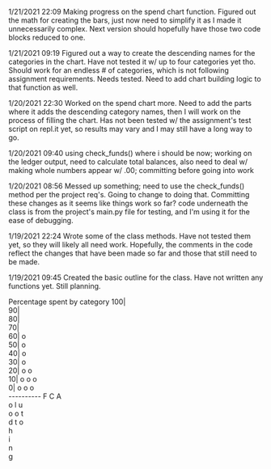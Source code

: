 1/21/2021 22:09 
Making progress on the spend chart function. Figured out the math for creating the bars, just now need to simplify it as I made it unnecessarily complex. Next version should hopefully have those two code blocks reduced to one.

1/21/2021 09:19
Figured out a way to create the descending names for the categories in the chart. Have not tested it w/ up to four categories yet tho. Should work for an endless # of categories, which is not following assignment requirements. Needs tested. Need to add chart building logic to that function as well.

1/20/2021 22:30
Worked on the spend chart more. Need to add the parts where it adds the descending category names, then I will work on the process of filling the chart. Has not been tested w/ the assignment's test script on repl.it yet, so results may vary and I may still have a long way to go.

1/20/2021 09:40
using check_funds() where i should be now; working on the ledger output, need to calculate total balances, also need to deal w/ making whole numbers appear w/ .00; committing before going into work

1/20/2021 08:56
Messed up something; need to use the check_funds() method per the project req's. Going to change to doing that. Committing these changes as it seems like things work so far? code underneath the class is from the project's main.py file for testing, and I'm using it for the ease of debugging.

1/19/2021 22:24
Wrote some of the class methods. Have not tested them yet, so they will likely all need work. Hopefully, the comments in the code reflect the changes that have been made so far and those that still need to be made.

1/19/2021 09:45
Created the basic outline for the class. Have not written any functions yet. Still planning.

Percentage spent by category
100|          
 90|          
 80|          
 70|          
 60| o        
 50| o        
 40| o        
 30| o        
 20| o  o     
 10| o  o  o  
  0| o  o  o  
    ----------
     F  C  A  
     o  l  u  
     o  o  t  
     d  t  o  
        h     
        i     
        n     
        g     